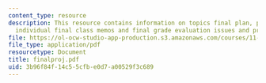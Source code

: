 ```yaml
---
content_type: resource
description: This resource contains information on topics final plan, project report,
  individual final class memos and final grade evaluation issues and project expectations.
file: https://ol-ocw-studio-app-production.s3.amazonaws.com/courses/11-360-community-growth-and-land-use-planning-fall-2006/3b96f84f14c55cfbe0d7a00529f3c689_finalproj.pdf
file_type: application/pdf
resourcetype: Document
title: finalproj.pdf
uid: 3b96f84f-14c5-5cfb-e0d7-a00529f3c689
---
```

